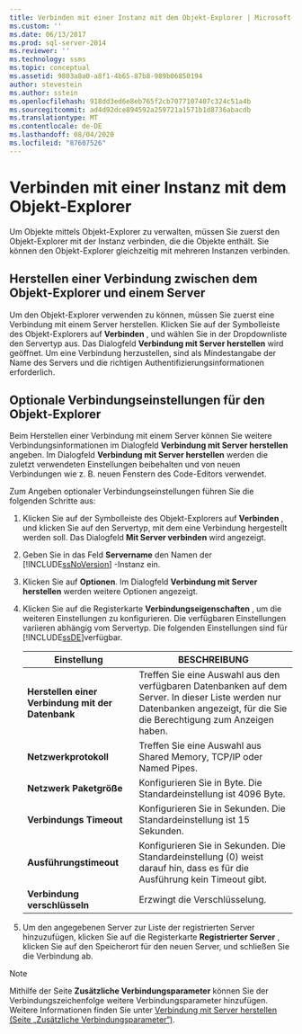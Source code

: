 ```yaml
---
title: Verbinden mit einer Instanz mit dem Objekt-Explorer | Microsoft-Dokumentation
ms.custom: ''
ms.date: 06/13/2017
ms.prod: sql-server-2014
ms.reviewer: ''
ms.technology: ssms
ms.topic: conceptual
ms.assetid: 9803a8a0-a8f1-4b65-87b8-989b06850194
author: stevestein
ms.author: sstein
ms.openlocfilehash: 918dd3ed6e8eb765f2cb7077107407c324c51a4b
ms.sourcegitcommit: ad4d92dce894592a259721a1571b1d8736abacdb
ms.translationtype: MT
ms.contentlocale: de-DE
ms.lasthandoff: 08/04/2020
ms.locfileid: "87607526"
---
```

# <a name="connect-to-an-instance-from-object-explorer"></a>Verbinden mit einer Instanz mit dem Objekt-Explorer
  Um Objekte mittels Objekt-Explorer zu verwalten, müssen Sie zuerst den Objekt-Explorer mit der Instanz verbinden, die die Objekte enthält. Sie können den Objekt-Explorer gleichzeitig mit mehreren Instanzen verbinden.  
  
## <a name="connecting-object-explorer-to-a-server"></a>Herstellen einer Verbindung zwischen dem Objekt-Explorer und einem Server  
 Um den Objekt-Explorer verwenden zu können, müssen Sie zuerst eine Verbindung mit einem Server herstellen. Klicken Sie auf der Symbolleiste des Objekt-Explorers auf **Verbinden** , und wählen Sie in der Dropdownliste den Servertyp aus. Das Dialogfeld **Verbindung mit Server herstellen** wird geöffnet. Um eine Verbindung herzustellen, sind als Mindestangabe der Name des Servers und die richtigen Authentifizierungsinformationen erforderlich.  
  
## <a name="optional-object-explorer-connection-settings"></a>Optionale Verbindungseinstellungen für den Objekt-Explorer  
 Beim Herstellen einer Verbindung mit einem Server können Sie weitere Verbindungsinformationen im Dialogfeld **Verbindung mit Server herstellen** angeben. Im Dialogfeld **Verbindung mit Server herstellen** werden die zuletzt verwendeten Einstellungen beibehalten und von neuen Verbindungen wie z. B. neuen Fenstern des Code-Editors verwendet.  
  
 Zum Angeben optionaler Verbindungseinstellungen führen Sie die folgenden Schritte aus:  
  
1.  Klicken Sie auf der Symbolleiste des Objekt-Explorers auf **Verbinden** , und klicken Sie auf den Servertyp, mit dem eine Verbindung hergestellt werden soll. Das Dialogfeld **Mit Server verbinden** wird angezeigt.  
  
2.  Geben Sie in das Feld **Servername** den Namen der [!INCLUDE[ssNoVersion](../../includes/ssnoversion-md.md)] -Instanz ein.  
  
3.  Klicken Sie auf **Optionen**. Im Dialogfeld **Verbindung mit Server herstellen** werden weitere Optionen angezeigt.  
  
4.  Klicken Sie auf die Registerkarte **Verbindungseigenschaften** , um die weiteren Einstellungen zu konfigurieren. Die verfügbaren Einstellungen variieren abhängig vom Servertyp. Die folgenden Einstellungen sind für [!INCLUDE[ssDE](../../includes/ssde-md.md)]verfügbar.  
  
    |Einstellung|BESCHREIBUNG|  
    |-------------|-----------------|  
    |**Herstellen einer Verbindung mit der Datenbank**|Treffen Sie eine Auswahl aus den verfügbaren Datenbanken auf dem Server. In dieser Liste werden nur Datenbanken angezeigt, für die Sie die Berechtigung zum Anzeigen haben.|  
    |**Netzwerkprotokoll**|Treffen Sie eine Auswahl aus Shared Memory, TCP/IP oder Named Pipes.|  
    |**Netzwerk Paketgröße**|Konfigurieren Sie in Byte. Die Standardeinstellung ist 4096 Byte.|  
    |**Verbindungs Timeout**|Konfigurieren Sie in Sekunden. Die Standardeinstellung ist 15 Sekunden.|  
    |**Ausführungstimeout**|Konfigurieren Sie in Sekunden. Die Standardeinstellung (0) weist darauf hin, dass es für die Ausführung kein Timeout gibt.|  
    |**Verbindung verschlüsseln**|Erzwingt die Verschlüsselung.|  
  
5.  Um den angegebenen Server zur Liste der registrierten Server hinzuzufügen, klicken Sie auf die Registerkarte **Registrierter Server** , klicken Sie auf den Speicherort für den neuen Server, und schließen Sie die Verbindung ab.  
  
> [!NOTE]  
>  Mithilfe der Seite **Zusätzliche Verbindungsparameter** können Sie der Verbindungszeichenfolge weitere Verbindungsparameter hinzufügen. Weitere Informationen finden Sie unter [Verbindung mit Server herstellen &#40;Seite „Zusätzliche Verbindungsparameter“&#41;](../../database-engine/connect-to-server-additional-connection-parameters-page.md).  
  
  
